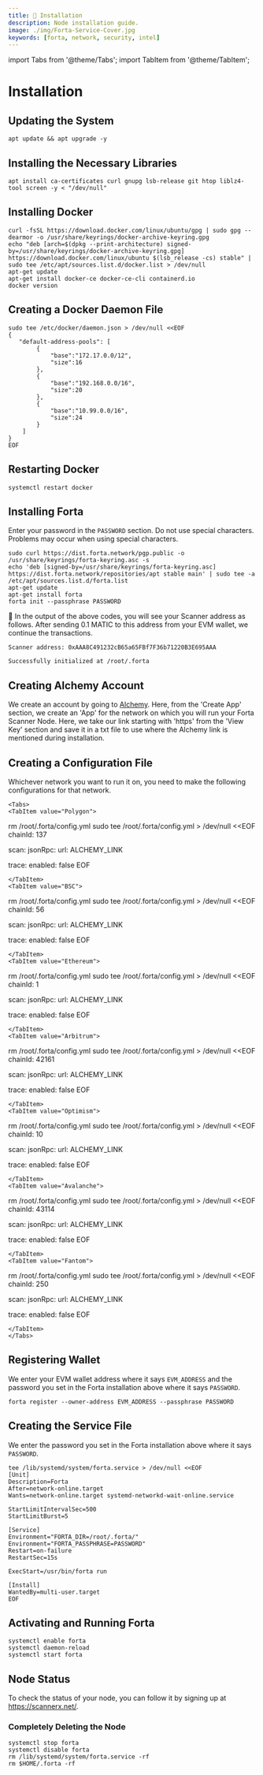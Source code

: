 ```yaml
---
title: 💾 Installation
description: Node installation guide.
image: ./img/Forta-Service-Cover.jpg
keywords: [forta, network, security, intel]
---
```

import Tabs from '@theme/Tabs';
import TabItem from '@theme/TabItem';
# Installation

## Updating the System
```shell
apt update && apt upgrade -y
```

## Installing the Necessary Libraries
```shell
apt install ca-certificates curl gnupg lsb-release git htop liblz4-tool screen -y < "/dev/null"
```

## Installing Docker
```shell
curl -fsSL https://download.docker.com/linux/ubuntu/gpg | sudo gpg --dearmor -o /usr/share/keyrings/docker-archive-keyring.gpg
echo "deb [arch=$(dpkg --print-architecture) signed-by=/usr/share/keyrings/docker-archive-keyring.gpg] https://download.docker.com/linux/ubuntu $(lsb_release -cs) stable" | sudo tee /etc/apt/sources.list.d/docker.list > /dev/null
apt-get update
apt-get install docker-ce docker-ce-cli containerd.io
docker version
```

## Creating a Docker Daemon File
```
sudo tee /etc/docker/daemon.json > /dev/null <<EOF
{
   "default-address-pools": [
        {
            "base":"172.17.0.0/12",
            "size":16
        },
        {
            "base":"192.168.0.0/16",
            "size":20
        },
        {
            "base":"10.99.0.0/16",
            "size":24
        }
    ]
}
EOF
```

## Restarting Docker
```shell
systemctl restart docker
```

## Installing Forta
Enter your password in the `PASSWORD` section. Do not use special characters. Problems may occur when using special characters.
```shell
sudo curl https://dist.forta.network/pgp.public -o /usr/share/keyrings/forta-keyring.asc -s
echo 'deb [signed-by=/usr/share/keyrings/forta-keyring.asc] https://dist.forta.network/repositories/apt stable main' | sudo tee -a /etc/apt/sources.list.d/forta.list
apt-get update
apt-get install forta
forta init --passphrase PASSWORD
```

🔴 In the output of the above codes, you will see your Scanner address as follows. After sending 0.1 MATIC to this address from your EVM wallet, we continue the transactions.

```shell
Scanner address: 0xAAA8C491232cB65a65FBf7F36b71220B3E695AAA

Successfully initialized at /root/.forta
```  

## Creating Alchemy Account 
We create an account by going to [Alchemy](https://alchemy.com/?r=zc3NjI5NzM1NzMxN). Here, from the 'Create App' section, we create an 'App' for the network on which you will run your Forta Scanner Node. Here, we take our link starting with 'https' from the 'View Key' section and save it in a txt file to use where the Alchemy link is mentioned during installation.

## Creating a Configuration File
Whichever network you want to run it on, you need to make the following configurations for that network.
```
<Tabs>
<TabItem value="Polygon">
```
rm /root/.forta/config.yml
sudo tee /root/.forta/config.yml > /dev/null <<EOF
chainId: 137

scan:
  jsonRpc:
    url: ALCHEMY_LINK

trace:
  enabled: false
EOF
```
</TabItem>
<TabItem value="BSC">
```  
rm /root/.forta/config.yml
sudo tee /root/.forta/config.yml > /dev/null <<EOF
chainId: 56

scan:
  jsonRpc:
    url: ALCHEMY_LINK

trace:
  enabled: false
EOF
```
</TabItem>
<TabItem value="Ethereum">
``` 
rm /root/.forta/config.yml
sudo tee /root/.forta/config.yml > /dev/null <<EOF
chainId: 1

scan:
  jsonRpc:
    url: ALCHEMY_LINK

trace:
  enabled: false
EOF
```
</TabItem>
<TabItem value="Arbitrum">
```
rm /root/.forta/config.yml
sudo tee /root/.forta/config.yml > /dev/null <<EOF
chainId: 42161

scan:
  jsonRpc:
    url: ALCHEMY_LINK

trace:
  enabled: false
EOF
```
</TabItem>
<TabItem value="Optimism">
``` 
rm /root/.forta/config.yml
sudo tee /root/.forta/config.yml > /dev/null <<EOF
chainId: 10

scan:
  jsonRpc:
    url: ALCHEMY_LINK

trace:
  enabled: false
EOF
```
</TabItem>
<TabItem value="Avalanche">
``` 
rm /root/.forta/config.yml
sudo tee /root/.forta/config.yml > /dev/null <<EOF
chainId: 43114

scan:
  jsonRpc:
    url: ALCHEMY_LINK

trace:
  enabled: false
EOF
```
</TabItem>
<TabItem value="Fantom">
``` 
rm /root/.forta/config.yml
sudo tee /root/.forta/config.yml > /dev/null <<EOF
chainId: 250

scan:
  jsonRpc:
    url: ALCHEMY_LINK

trace:
  enabled: false
EOF
```
</TabItem>
</Tabs>
```

## Registering Wallet
We enter your EVM wallet address where it says `EVM_ADDRESS` and the password you set in the Forta installation above where it says `PASSWORD`.
```shell 
forta register --owner-address EVM_ADDRESS --passphrase PASSWORD
```  

## Creating the Service File
We enter the password you set in the Forta installation above where it says `PASSWORD`.

``` 
tee /lib/systemd/system/forta.service > /dev/null <<EOF
[Unit]
Description=Forta
After=network-online.target
Wants=network-online.target systemd-networkd-wait-online.service

StartLimitIntervalSec=500
StartLimitBurst=5

[Service]
Environment="FORTA_DIR=/root/.forta/"
Environment="FORTA_PASSPHRASE=PASSWORD"
Restart=on-failure
RestartSec=15s

ExecStart=/usr/bin/forta run

[Install]
WantedBy=multi-user.target
EOF
```  

## Activating and Running Forta
```shell
systemctl enable forta
systemctl daemon-reload
systemctl start forta
```

## Node Status
To check the status of your node, you can follow it by signing up at https://scannerx.net/.

### Completely Deleting the Node
```shell
systemctl stop forta
systemctl disable forta
rm /lib/systemd/system/forta.service -rf
rm $HOME/.forta -rf
```
​